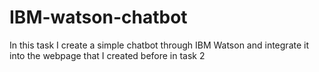 # IBM-watson-chatbot

In this task I create a simple chatbot through IBM Watson and integrate it into the webpage that I created before in task 2
